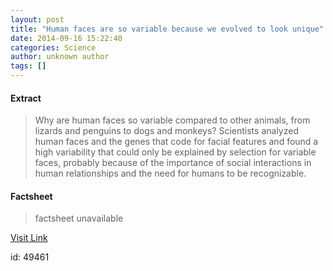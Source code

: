 ```yaml
---
layout: post
title: "Human faces are so variable because we evolved to look unique"
date: 2014-09-16 15:22:40
categories: Science
author: unknown author
tags: []
---
```



#### Extract
>Why are human faces so variable compared to other animals, from lizards and penguins to dogs and monkeys? Scientists analyzed human faces and the genes that code for facial features and found a high variability that could only be explained by selection for variable faces, probably because of the importance of social interactions in human relationships and the need for humans to be recognizable.

#### Factsheet
>factsheet unavailable

[Visit Link](http://feeds.sciencedaily.com/~r/sciencedaily/~3/5D7cOw278tA/140916112240.htm)

id:   49461
